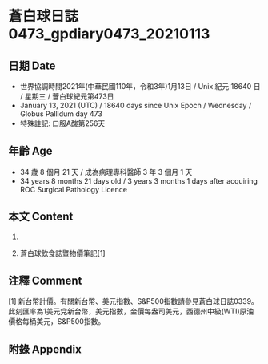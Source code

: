 [_metadata_:encoding]: - "utf-8"
[_metadata_:language]: - "zh-Hant-TW"
[_metadata_:fileformat]: - "markdown"
[_metadata_:MIME_type]: - "text/plain"
[_metadata_:markdown_version]: - "commonmark version 0.29"
[_metadata_:markdown_spec]: - "https://spec.commonmark.org/0.29/"

# 蒼白球日誌0473_gpdiary0473_20210113 #

## 日期 Date ##

* 世界協調時間2021年(中華民國110年，令和3年)1月13日 / Unix 紀元 18640 日 / 星期三 / 蒼白球紀元第473日
* January 13, 2021 (UTC) / 18640 days since Unix Epoch / Wednesday / Globus Pallidum day 473
* 特殊註記: 口服A酸第256天

## 年齡 Age ##

* 34 歲 8 個月 21 天 / 成為病理專科醫師 3 年 3 個月 1 天
* 34 years 8 months 21 days old / 3 years 3 months 1 days after acquiring ROC Surgical Pathology Licence

## 本文 Content ##

1. 

    
2. 蒼白球飲食誌暨物價筆記[1]

    

## 注釋 Comment ##

[1] 新台幣計價。有關新台幣、美元指數、S&P500指數請參見蒼白球日誌0339。此刻匯率為1美元兌新台幣，美元指數，金價每盎司美元，西德州中級(WTI)原油價格每桶美元，S&P500指數。



## 附錄 Appendix ##

